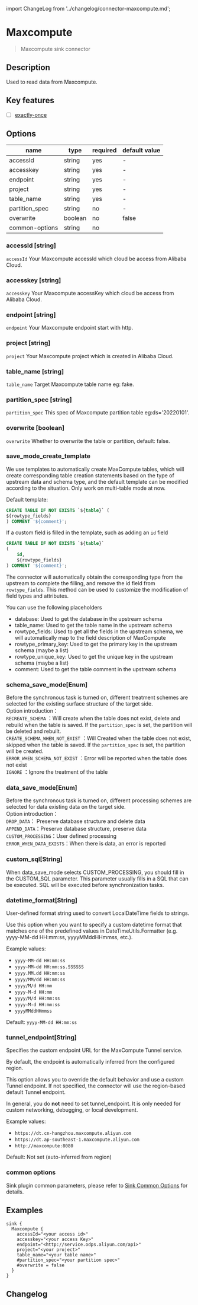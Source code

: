 import ChangeLog from '../changelog/connector-maxcompute.md';

# Maxcompute

> Maxcompute sink connector

## Description

Used to read data from Maxcompute.

## Key features

- [ ] [exactly-once](../../concept/connector-v2-features.md)

## Options

|      name      |  type   | required | default value |
|----------------|---------|----------|---------------|
| accessId       | string  | yes      | -             |
| accesskey      | string  | yes      | -             |
| endpoint       | string  | yes      | -             |
| project        | string  | yes      | -             |
| table_name     | string  | yes      | -             |
| partition_spec | string  | no       | -             |
| overwrite      | boolean | no       | false         |
| common-options | string  | no       |               |

### accessId [string]

`accessId` Your Maxcompute accessId which cloud be access from Alibaba Cloud.

### accesskey [string]

`accesskey` Your Maxcompute accessKey which cloud be access from Alibaba Cloud.

### endpoint [string]

`endpoint` Your Maxcompute endpoint start with http.

### project [string]

`project` Your Maxcompute project which is created in Alibaba Cloud.

### table_name [string]

`table_name` Target Maxcompute table name eg: fake.

### partition_spec [string]

`partition_spec` This spec of Maxcompute partition table eg:ds='20220101'.

### overwrite [boolean]

`overwrite` Whether to overwrite the table or partition, default: false.

### save_mode_create_template

We use templates to automatically create MaxCompute tables,
which will create corresponding table creation statements based on the type of upstream data and schema type,
and the default template can be modified according to the situation. Only work on multi-table mode at now.

Default template:

```sql
CREATE TABLE IF NOT EXISTS `${table}` (
${rowtype_fields}
) COMMENT '${comment}';
```

If a custom field is filled in the template, such as adding an `id` field

```sql
CREATE TABLE IF NOT EXISTS `${table}`
(   
    id,
    ${rowtype_fields}
) COMMENT '${comment}';
```

The connector will automatically obtain the corresponding type from the upstream to complete the filling,
and remove the id field from `rowtype_fields`. This method can be used to customize the modification of field types and attributes.

You can use the following placeholders

- database: Used to get the database in the upstream schema
- table_name: Used to get the table name in the upstream schema
- rowtype_fields: Used to get all the fields in the upstream schema, we will automatically map to the field
  description of MaxCompute
- rowtype_primary_key: Used to get the primary key in the upstream schema (maybe a list)
- rowtype_unique_key: Used to get the unique key in the upstream schema (maybe a list)
- comment: Used to get the table comment in the upstream schema

### schema_save_mode[Enum]

Before the synchronous task is turned on, different treatment schemes are selected for the existing surface structure of the target side.  
Option introduction：  
`RECREATE_SCHEMA` ：Will create when the table does not exist, delete and rebuild when the table is saved. If the `partition_spec` is set, the partition will be deleted and rebuilt.        
`CREATE_SCHEMA_WHEN_NOT_EXIST` ：Will Created when the table does not exist, skipped when the table is saved. If the `partition_spec` is set, the partition will be created.        
`ERROR_WHEN_SCHEMA_NOT_EXIST` ：Error will be reported when the table does not exist  
`IGNORE` ：Ignore the treatment of the table

### data_save_mode[Enum]

Before the synchronous task is turned on, different processing schemes are selected for data existing data on the target side.  
Option introduction：  
`DROP_DATA`： Preserve database structure and delete data  
`APPEND_DATA`：Preserve database structure, preserve data  
`CUSTOM_PROCESSING`：User defined processing  
`ERROR_WHEN_DATA_EXISTS`：When there is data, an error is reported

### custom_sql[String]

When data_save_mode selects CUSTOM_PROCESSING, you should fill in the CUSTOM_SQL parameter. This parameter usually fills in a SQL that can be executed. SQL will be executed before synchronization tasks.

### datetime_format[String]

User-defined format string used to convert LocalDateTime fields to strings.

Use this option when you want to specify a custom datetime format that matches one of the predefined values in DateTimeUtils.Formatter (e.g. yyyy-MM-dd HH:mm:ss, yyyyMMddHHmmss, etc.).

Example values:

- `yyyy-MM-dd HH:mm:ss`
- `yyyy-MM-dd HH:mm:ss.SSSSSS`
- `yyyy.MM.dd HH:mm:ss`
- `yyyy/MM/dd HH:mm:ss`
- `yyyy/M/d HH:mm`
- `yyyy-M-d HH:mm`
- `yyyy/M/d HH:mm:ss`
- `yyyy-M-d HH:mm:ss`
- `yyyyMMddHHmmss`

Default: `yyyy-MM-dd HH:mm:ss`

### tunnel_endpoint[String]
Specifies the custom endpoint URL for the MaxCompute Tunnel service.

By default, the endpoint is automatically inferred from the configured region.

This option allows you to override the default behavior and use a custom Tunnel endpoint.
If not specified, the connector will use the region-based default Tunnel endpoint.

In general, you do **not** need to set tunnel_endpoint. It is only needed for custom networking, debugging, or local development.

Example values:

- `https://dt.cn-hangzhou.maxcompute.aliyun.com`
- `https://dt.ap-southeast-1.maxcompute.aliyun.com`
- `http://maxcompute:8080`

Default: Not set (auto-inferred from region)

### common options

Sink plugin common parameters, please refer to [Sink Common Options](../sink-common-options.md) for details.

## Examples

```hocon
sink {
  Maxcompute {
    accessId="<your access id>"
    accesskey="<your access Key>"
    endpoint="<http://service.odps.aliyun.com/api>"
    project="<your project>"
    table_name="<your table name>"
    #partition_spec="<your partition spec>"
    #overwrite = false
  }
}
```

## Changelog

<ChangeLog />